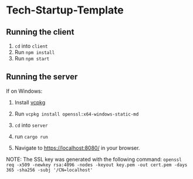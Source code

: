 # Tech-Startup-Template

## Running the client

1. `cd` into `client`
2. Run `npm install`
3. Run `npm start`

## Running the server

If on Windows:

1. Install [vcpkg](https://vcpkg.io/en/getting-started.html)
2. Run `vcpkg install openssl:x64-windows-static-md`

1. `cd` into `server`
2. run `cargo run`
3. Navigate to [https://localhost:8080/](https://localhost:8080/) in your browser.

NOTE: The SSL key was generated with the following command: `openssl req -x509 -newkey rsa:4096 -nodes -keyout key.pem -out cert.pem -days 365 -sha256 -subj '/CN=localhost'`